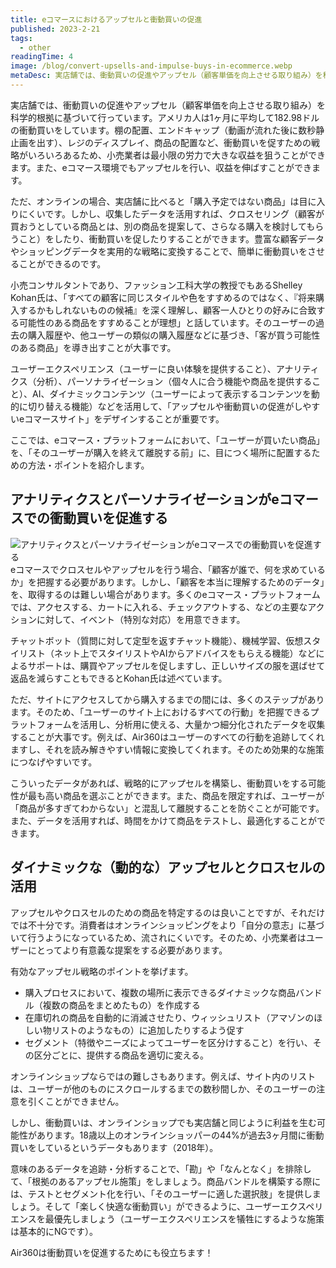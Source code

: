 ```yaml
---
title: eコマースにおけるアップセルと衝動買いの促進
published: 2023-2-21
tags: 
  - other
readingTime: 4
image: /blog/convert-upsells-and-impulse-buys-in-ecommerce.webp
metaDesc: 実店舗では、衝動買いの促進やアップセル（顧客単価を向上させる取り組み）を科学的根拠に基づいて行っています。アメリカ人は1ヶ月に平均して182.98ドルの衝動買いをしています。
---
```


実店舗では、衝動買いの促進やアップセル（顧客単価を向上させる取り組み）を科学的根拠に基づいて行っています。アメリカ人は1ヶ月に平均して182.98ドルの衝動買いをしています。棚の配置、エンドキャップ（動画が流れた後に数秒静止画を出す）、レジのディスプレイ、商品の配置など、衝動買いを促すための戦略がいろいろあるため、小売業者は最小限の労力で大きな収益を狙うことができます。また、eコマース環境でもアップセルを行い、収益を伸ばすことができます。

ただ、オンラインの場合、実店舗に比べると「購入予定ではない商品」は目に入りにくいです。しかし、収集したデータを活用すれば、クロスセリング（顧客が買おうとしている商品とは、別の商品を提案して、さらなる購入を検討してもらうこと）をしたり、衝動買いを促したりすることができます。豊富な顧客データやショッピングデータを実用的な戦略に変換することで、簡単に衝動買いをさせることができるのです。

小売コンサルタントであり、ファッション工科大学の教授でもあるShelley Kohan氏は、「すべての顧客に同じスタイルや色をすすめるのではなく、『将来購入するかもしれないものの候補』を深く理解し、顧客一人ひとりの好みに合致する可能性のある商品をすすめることが理想」と話しています。そのユーザーの過去の購入履歴や、他ユーザーの類似の購入履歴などに基づき、「客が買う可能性のある商品」を導き出すことが大事です。

ユーザーエクスペリエンス（ユーザーに良い体験を提供すること）、アナリティクス（分析）、パーソナライゼーション（個々人に合う機能や商品を提供すること）、AI、ダイナミックコンテンツ（ユーザーによって表示するコンテンツを動的に切り替える機能）などを活用して、「アップセルや衝動買いの促進がしやすいeコマースサイト」をデザインすることが重要です。

ここでは、eコマース・プラットフォームにおいて、「ユーザーが買いたい商品」を、「そのユーザーが購入を終えて離脱する前」に、目につく場所に配置するための方法・ポイントを紹介します。

## アナリティクスとパーソナライゼーションがeコマースでの衝動買いを促進する
![アナリティクスとパーソナライゼーションがeコマースでの衝動買いを促進する](/blog/convert-upsells-and-impulse-buys-in-ecommerce-1.webp)
eコマースでクロスセルやアップセルを行う場合、「顧客が誰で、何を求めているか」を把握する必要があります。しかし、「顧客を本当に理解するためのデータ」を、取得するのは難しい場合があります。多くのeコマース・プラットフォームでは、アクセスする、カートに入れる、チェックアウトする、などの主要なアクションに対して、イベント（特別な対応）を用意できます。

チャットボット（質問に対して定型を返すチャット機能）、機械学習、仮想スタイリスト（ネット上でスタイリストやAIからアドバイスをもらえる機能）などによるサポートは、購買やアップセルを促しますし、正しいサイズの服を選ばせて返品を減らすこともできるとKohan氏は述べています。

ただ、サイトにアクセスしてから購入するまでの間には、多くのステップがあります。そのため、「ユーザーのサイト上におけるすべての行動」を把握できるプラットフォームを活用し、分析用に使える、大量かつ細分化されたデータを収集することが大事です。例えば、Air360はユーザーのすべての行動を追跡してくれますし、それを読み解きやすい情報に変換してくれます。そのため効果的な施策につなげやすいです。

こういったデータがあれば、戦略的にアップセルを構築し、衝動買いをする可能性が最も高い商品を選ぶことができます。また、商品を限定すれば、ユーザーが「商品が多すぎてわからない」と混乱して離脱することを防ぐことが可能です。また、データを活用すれば、時間をかけて商品をテストし、最適化することができます。

## ダイナミックな（動的な）アップセルとクロスセルの活用
アップセルやクロスセルのための商品を特定するのは良いことですが、それだけでは不十分です。消費者はオンラインショッピングをより「自分の意志」に基づいて行うようになっているため、流されにくいです。そのため、小売業者はユーザーにとってより有意義な提案をする必要があります。

有効なアップセル戦略のポイントを挙げます。
- 購入プロセスにおいて、複数の場所に表示できるダイナミックな商品バンドル（複数の商品をまとめたもの）を作成する
- 在庫切れの商品を自動的に消滅させたり、ウィッシュリスト（アマゾンのほしい物リストのようなもの）に追加したりするよう促す
- セグメント（特徴やニーズによってユーザーを区分けすること）を行い、その区分ごとに、提供する商品を適切に変える。

オンラインショップならではの難しさもあります。例えば、サイト内のリストは、ユーザーが他のものにスクロールするまでの数秒間しか、そのユーザーの注意を引くことができません。

しかし、衝動買いは、オンラインショップでも実店舗と同じように利益を生む可能性があります。18歳以上のオンラインショッパーの44%が過去3ヶ月間に衝動買いをしているというデータもあります（2018年）。

意味のあるデータを追跡・分析することで、「勘」や「なんとなく」を排除して、「根拠のあるアップセル施策」をしましょう。商品バンドルを構築する際には、テストとセグメント化を行い、「そのユーザーに適した選択肢」を提供しましょう。そして「楽しく快適な衝動買い」ができるように、ユーザーエクスペリエンスを最優先しましょう（ユーザーエクスペリエンスを犠牲にするような施策は基本的にNGです）。

Air360は衝動買いを促進するためにも役立ちます！